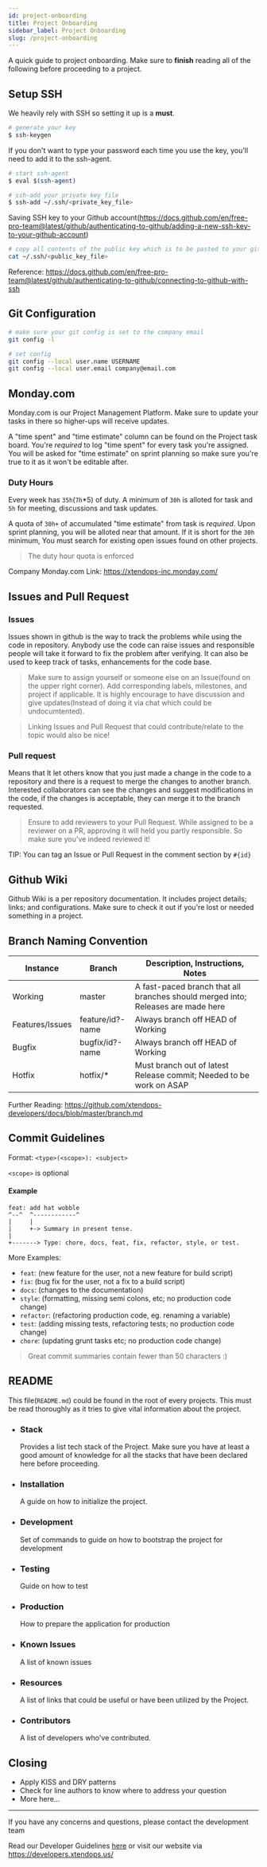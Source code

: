 ```yaml
---
id: project-onboarding
title: Project Onboarding
sidebar_label: Project Onboarding
slug: /project-onboarding
---
```


A quick guide to project onboarding. Make sure to **finish** reading all of the following before proceeding to a project.

## Setup SSH

We heavily rely with SSH so setting it up is a **must**.

```bash
# generate your key
$ ssh-keygen
```

If you don't want to type your password each time you use the key, you'll need to add it to the ssh-agent.

```bash
# start ssh-agent
$ eval $(ssh-agent) 

# ssh-add your private key file
$ ssh-add ~/.ssh/<private_key_file>    
```

Saving SSH key to your Github account(https://docs.github.com/en/free-pro-team@latest/github/authenticating-to-github/adding-a-new-ssh-key-to-your-github-account)

```bash
# copy all contents of the public key which is to be pasted to your github account
cat ~/.ssh/<public_key_file>
```

Reference: https://docs.github.com/en/free-pro-team@latest/github/authenticating-to-github/connecting-to-github-with-ssh

## Git Configuration

```bash
# make sure your git config is set to the company email
git config -l

# set config
git config --local user.name USERNAME
git config --local user.email company@email.com
```

## Monday.com

Monday.com is our Project Management Platform. Make sure to update your tasks in there so higher-ups will receive updates.

A "time spent" and "time estimate" column can be found on the Project task board. You're *required* to log "time spent" for every task you're assigned. You will be asked for "time estimate" on sprint planning so make sure you're true to it as it won't be editable after.

### Duty Hours

Every week has `35h`(`7h`*5) of duty. A minimum of `30h` is alloted for task and `5h` for meeting, discussions and task updates.

A quota of `30h+` of accumulated "time estimate" from task is *required*. Upon sprint planning, you will be alloted near that amount. If it is short for the `30h` minimum, You must search for existing open issues found on other projects.

> The duty hour quota is enforced

Company Monday.com Link: https://xtendops-inc.monday.com/

## Issues and Pull Request

### Issues

Issues shown in github is the way to track the problems while using the code in repository. Anybody use the code can raise
issues and responsible people will take it forward to fix the problem after verifying. It can also be used to keep track of
tasks, enhancements for the code base.

> Make sure to assign yourself or someone else on an Issue(found on the upper right corner). Add corresponding labels, milestones,
and project if applicable. It is highly encourage to have discussion and give updates(Instead of doing it via chat which could be undocumtented).

> Linking Issues and Pull Request that could contribute/relate to the topic would also be nice!

### Pull request

Means that It let others know that you just made a change in the code to a repository and there is a request to
merge the changes to another branch. Interested collaborators can see the changes and suggest modifications in the code,
if the changes is acceptable, they can merge it to the branch requested.

> Ensure to add reviewers to your Pull Request. While assigned to be a reviewer on a PR, approving it will held you partly responsible.
So make sure you've indeed reviewed it!

TIP: You can tag an Issue or Pull Request in the comment section by `#{id}`

## Github Wiki

Github Wiki is a per repository documentation. It includes project details; links; and configurations. Make sure to check it
out if you're lost or needed something in a project.

## Branch Naming Convention

<table>
  <thead>
    <tr>
      <th>Instance</th>
      <th>Branch</th>
      <th>Description, Instructions, Notes</th>
    </tr>
  </thead>
  <tbody>
    <tr>
      <td>Working</td>
      <td>master</td>
      <td>A fast-paced branch that all branches should merged into; Releases are made here</td>
    </tr>
    <tr>
      <td>Features/Issues</td>
      <td>feature/id?-name</td>
      <td>Always branch off HEAD of Working</td>
    </tr>
    <tr>
      <td>Bugfix</td>
      <td>bugfix/id?-name</td>
      <td>Always branch off HEAD of Working</td>
    </tr>
    <tr>
      <td>Hotfix</td>
      <td>hotfix/*</td>
      <td>Must branch out of latest Release commit; Needed to be work on ASAP</td>
    </tr>
  </tbody>
</table>

Further Reading: https://github.com/xtendops-developers/docs/blob/master/branch.md

## Commit Guidelines

Format: `<type>(<scope>): <subject>`

`<scope>` is optional

#### Example

```
feat: add hat wobble
^--^  ^------------^
|     |
|     +-> Summary in present tense.
|
+-------> Type: chore, docs, feat, fix, refactor, style, or test.
```

More Examples:

- `feat`: (new feature for the user, not a new feature for build script)
- `fix`: (bug fix for the user, not a fix to a build script)
- `docs`: (changes to the documentation)
- `style`: (formatting, missing semi colons, etc; no production code change)
- `refactor`: (refactoring production code, eg. renaming a variable)
- `test`: (adding missing tests, refactoring tests; no production code change)
- `chore`: (updating grunt tasks etc; no production code change)

> Great commit summaries contain fewer than 50 characters :)

## README

This file(`README.md`) could be found in the root of every projects. This must be read thoroughly as it tries to give
vital information about the project.

- ### Stack
  Provides a list tech stack of the Project. Make sure you have at least a good amount of knowledge for all
  the stacks that have been declared here before proceeding.

- ### Installation
  A guide on how to initialize the project.

- ### Development
  Set of commands to guide on how to bootstrap the project for development

- ### Testing
  Guide on how to test

- ### Production
  How to prepare the application for production

- ### Known Issues
  A list of known issues

- ### Resources
  A list of links that could be useful or have been utilized by the Project.

- ### Contributors

  A list of developers who've contributed.

## Closing

- Apply KISS and DRY patterns
- Check for line authors to know where to address your question
- More here...

---

If you have any concerns and questions, please contact the development team

Read our Developer Guidelines [here](https://docs.google.com/document/d/1CrRmbC_h1-Mj3hAIxGKVUUoG6kRUFgR4s2Ivn-LIo9A/edit) or visit our website via https://developers.xtendops.us/
